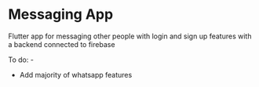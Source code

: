 # Messaging App
Flutter app for messaging other people with login and sign up features with a backend connected to firebase

To do: -
- Add majority of whatsapp features
